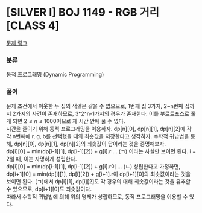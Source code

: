 # [SILVER I] BOJ 1149 - RGB 거리 [CLASS 4]

[문제 링크](https://boj.kr/1149)

### 분류

동적 프로그래밍 (Dynamic Programming)

### 풀이

문제 조건에서 이웃한 두 집의 색깔은 같을 수 없으므로, 1번째 집 3가지, 2~n번째 집까지 2가지의 사건이 존재하므로, 3*2^n-1가지의 경우가 존재한다. 이를 부르트포스로 풀게 되면 $2\le n \le 1000$이므로 제 시간 안에 풀 수 없다.  
시간을 줄이기 위해 동적 프로그래밍을 이용하자. dp[n][0], dp[n][1], dp[n][2]에 각각 n번째에 r, g, b를 선택했을 때의 최솟값을 저장한다고 생각하자. 수학적 귀납법을 통해, dp[n][0], dp[n][1], dp[n][2]의 최솟값이 답이라는 것을 증명해보자.  
dp[i][0] = min(dp[i-1][1], dp[i-1][2]) + g[i].r ... (ㄱ) 이라는 사실만 보이면 된다. i = 2일 때, 이는 자명하게 성립한다.  
dp[i][0] = min(dp[i-1][1], dp[i-1][2]) + g[i].r이 ... (ㄴ) 성립한다고 가정하면, dp[i+1][0] = min(dp[i][1], dp[i][2]) + g[i+1].r이 dp[i+1][0]의 최솟값이라는 것을 보이면 된다. (ㄱ)에서 dp[i][1], dp[i][2]도 각 경우의 대해 최솟값이라는 것을 유추할 수 있으므로, dp[i+1][0]도 최솟값이다.  
따라서 수학적 귀납법에 의해 위의 명제가 성립하므로, 동적 프로그래밍을 이용할 수 있다.  
